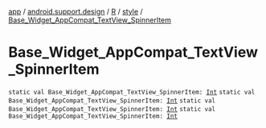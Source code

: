 [app](../../../index.md) / [android.support.design](../../index.md) / [R](../index.md) / [style](index.md) / [Base_Widget_AppCompat_TextView_SpinnerItem](.)

# Base_Widget_AppCompat_TextView_SpinnerItem

`static val Base_Widget_AppCompat_TextView_SpinnerItem: `[`Int`](https://kotlinlang.org/api/latest/jvm/stdlib/kotlin/-int/index.html)
`static val Base_Widget_AppCompat_TextView_SpinnerItem: `[`Int`](https://kotlinlang.org/api/latest/jvm/stdlib/kotlin/-int/index.html)
`static val Base_Widget_AppCompat_TextView_SpinnerItem: `[`Int`](https://kotlinlang.org/api/latest/jvm/stdlib/kotlin/-int/index.html)
`static val Base_Widget_AppCompat_TextView_SpinnerItem: `[`Int`](https://kotlinlang.org/api/latest/jvm/stdlib/kotlin/-int/index.html)